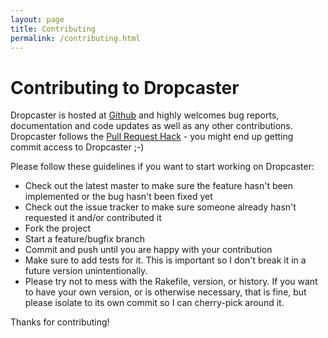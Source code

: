 ```yaml
---
layout: page
title: Contributing
permalink: /contributing.html
---
```

# Contributing to Dropcaster

Dropcaster is hosted at [Github](http://github.com/nerab/dropcaster) and highly welcomes bug reports, documentation and code updates as well as any other contributions. Dropcaster follows the [Pull Request Hack](http://felixge.de/2013/03/11/the-pull-request-hack.html) - you might end up getting commit access to Dropcaster ;-)

Please follow these guidelines if you want to start working on Dropcaster:

* Check out the latest master to make sure the feature hasn't been implemented or the bug hasn't been fixed yet
* Check out the issue tracker to make sure someone already hasn't requested it and/or contributed it
* Fork the project
* Start a feature/bugfix branch
* Commit and push until you are happy with your contribution
* Make sure to add tests for it. This is important so I don't break it in a future version unintentionally.
* Please try not to mess with the Rakefile, version, or history. If you want to have your own version, or is otherwise necessary, that is fine, but please isolate to its own commit so I can cherry-pick around it.

Thanks for contributing!

